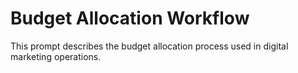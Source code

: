 # Budget Allocation Workflow

This prompt describes the budget allocation process used in digital marketing operations.
